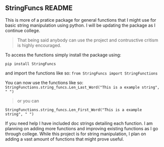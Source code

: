 ## StringFuncs README

This is more of a pratice package for general functions that I might use for basic string manipulation using python. I will be updating the package as I continue college. 

> That being said anybody can use the project and contrusctive critism is highly encouraged.

To access the functions simply install the package using: 

`pip install StringFuncs`

and import the functions like so: 
`from StringFuncs import StringFunctions`

You can now use the functions like so:
`StringFunctions.string_funcs.Len_Last_Word("This is a example string", " ")`

> or you can  

`StringFunctions.string_funcs.Len_First_Word("This is a example string", " ")`

If you need help I have included doc strings detailing each function.
I am planning on adding more functions and improving existing functions as I go through college.
While this project is for string manipulation, I plan on adding a vast amount of functions that might prove useful.